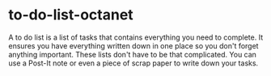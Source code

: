# to-do-list-octanet
A to do list is a list of tasks that contains everything you need to complete. It ensures you have everything written down in one place so you don't forget anything important. These lists don't have to be that complicated. You can use a Post-It note or even a piece of scrap paper to write down your tasks.
